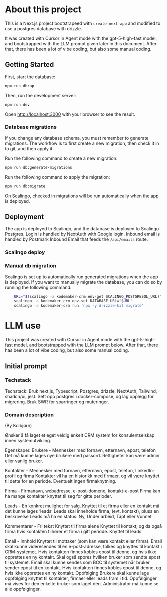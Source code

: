 # About this project

This is a Next.js project bootstrapeed with `create-next-app` and modified to use a postgres database with drizzle.

It was created with Cursor in Agent mode with the gpt-5-high-fast model, and bootstrapped with the LLM prompt given later in this document. After that, there has been a lot of vibe coding, but also some manual coding. 


## Getting Started

First, start the database:

```bash
npm run db:up
```

Then, run the development server:

```bash
npm run dev
```

Open [http://localhost:3000](http://localhost:3000) with your browser to see the result.

### Database migrations

If you change any database schema, you must remember to generate migrations.
The workflow is to first create a new migration, then check it in to git, and then apply it.

Run the following command to create a new migration:

```bash
npm run db:generate-migrations
```

Run the following command to apply the migration:

```bash
npm run db:migrate
```

On Scalingo, checked in migrations will be run automatically when the app is deployed.

## Deployment

The app is deployed to Scalingo, and the database is deployed to Scalingo Postgres.
Login is handled by NextAuth with Google login.
Inbound email is handled by Postmark Inbound Email that feeds the `/api/emails` route.


### Scalingo deploy

### Manual db migration

Scalingo is set up to automatically run generated migrations when the app is deployed. If you want to manually migrate the database, you can do so by running the following command:
```bash
    URL="$(scalingo -a kodemaker-crm env-get SCALINGO_POSTGRESQL_URL)"
    scalingo -a kodemaker-crm env-set DATABASE_URL="$URL"
    scalingo -a kodemaker-crm run 'npx -y drizzle-kit migrate'
```

# LLM use

This project was created with Cursor in Agent mode with the gpt-5-high-fast model, and bootstrapped with the LLM prompt below. After that, there has been a lot of vibe coding, but also some manual coding. 

## Initial prompt

### Techstack
Techstack: Bruk next.js, Typescript, Postgres, drizzle, NextAuth, Tailwind, shadcn/ui, jest.
Sett opp postgres i docker-compose, og lag opplegg for migrering. 
Bruk SWR for spørringer og muteringer. 

### Domain description
(By Kolbjørn)

Ønsker å få laget et eget veldig enkelt CRM system for konsulentselskap innen systemutvikling. 

Egenskaper.
Brukere - Mennesker med fornavn, etternavn, epost, telefon
Det må kunne lages nye brukere med passord.
Rettigheter kan være admin eller vanlig bruker.


Kontakter - Mennesker med fornavn, etternavn, epost, telefon, LinkedIn-profil og firma
Kontakter vil ha en historikk med firmaer, og vil være knyttet til dette for en periode. Eventuelt ingen firmaknytning.

Firma - Firmanavn, webadresse, e-post-domene, kontakt-e-post
Firma kan ha mange kontakter knyttet til seg for gitte perioder.

Leads - En konkret mulighet for salg. 
Knyttet til et firma eller en kontakt må det kunne lages ‘leads’
Leads skal inneholde firma, (evt. kontakt), pluss en beskrivelse
Leads må ha en status: Ny, Under arbeid, Tapt eller Vunnet

Kommentarer - Fri tekst
Knyttet til firma alene
Knyttet til kontakt, og da også firma hvis kontakten tilhører et firma i gitt periode.
Knyttet til leads

Email - Innhold
Knyttet til mottaker (som kan være kontakt eller firma).
Email skal kunne videresendes til en e-post-adresse, tolkes og knyttes til kontakt i CRM-systemet. Hvis kontakten finnes kobles epost til denne, og hvis ikke opprettes en ny kontakt. Skal også spores hvilken bruker som sendte epost til systemet.
Email skal kunne sendes som BCC til systemet når bruker sender epost til en kontakt. Hvis kontakten finnes kobles epost til denne, og hvis ikke opprettes en ny kontakt.
Oppfølging
Brukere skal kunne lage oppfølging knyttet til kontakter, firmaer eller leads fram i tid.
Oppfølginger må vises for den enkelte bruker som laget den.
Administrator må kunne se alle oppfølginger.




